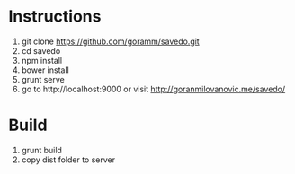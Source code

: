 Instructions
======

1. git clone https://github.com/goramm/savedo.git
2. cd savedo
3. npm install
4. bower install
5. grunt serve
6. go to http://localhost:9000 or visit http://goranmilovanovic.me/savedo/

Build
=====

1. grunt build
2. copy dist folder to server
